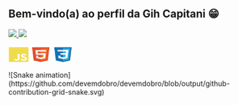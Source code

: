 ## Bem-vindo(a) ao perfil da Gih Capitani 😁

 <div>
  <a href="https://github.com/Gih-Capitani">
   <a href="https://github.com/Gih-Capitani">
   <img height="180em" src="https://github-readme-stats.vercel.app/api?username=Gih-Capitani&show_icons=true&theme=gruvbox&include_all_commits=true&count_private=true"/>
   <img height="180em" src="https://github-readme-stats.vercel.app/api/top-langs/?username=devemdobro&layout=compact&langs_count=6&theme=tokyonight"/>
  </a>

</div>
<div style="display: inline_block"><br>
  <img align="center" alt="Js" height="30" width="40" src="https://raw.githubusercontent.com/devicons/devicon/master/icons/javascript/javascript-plain.svg">
  <img align="center" alt="HTML" height="30" width="40" src="https://raw.githubusercontent.com/devicons/devicon/master/icons/html5/html5-original.svg">
  <img align="center" alt="CSS" height="30" width="40" src="https://raw.githubusercontent.com/devicons/devicon/master/icons/css3/css3-original.svg">
</div>
 
 <br>
 
<div>
 ![Snake animation](https://github.com/devemdobro/devemdobro/blob/output/github-contribution-grid-snake.svg)
</div>

